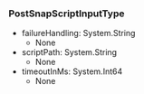 ### PostSnapScriptInputType
- failureHandling: System.String
  - None
- scriptPath: System.String
  - None
- timeoutInMs: System.Int64
  - None
